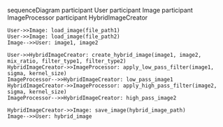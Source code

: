 sequenceDiagram
    participant User
    participant Image
    participant ImageProcessor
    participant HybridImageCreator

    User->>Image: load_image(file_path1)
    User->>Image: load_image(file_path2)
    Image-->>User: image1, image2

    User->>HybridImageCreator: create_hybrid_image(image1, image2, mix_ratio, filter_type1, filter_type2)
    HybridImageCreator->>ImageProcessor: apply_low_pass_filter(image1, sigma, kernel_size)
    ImageProcessor-->>HybridImageCreator: low_pass_image1
    HybridImageCreator->>ImageProcessor: apply_high_pass_filter(image2, sigma, kernel_size)
    ImageProcessor-->>HybridImageCreator: high_pass_image2

    HybridImageCreator->>Image: save_image(hybrid_image_path)
    Image-->>User: hybrid_image